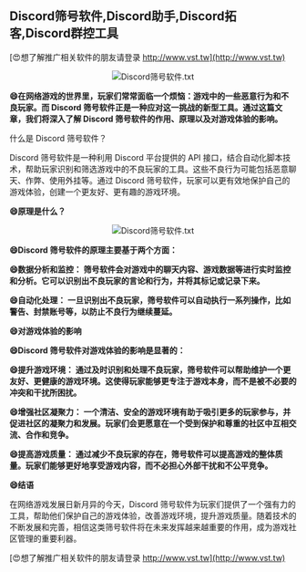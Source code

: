 ## **Discord筛号软件,Discord助手,Discord拓客,Discord群控工具**

[😍想了解推广相关软件的朋友请登录 http://www.vst.tw](http://www.vst.tw)

 <center><img src="https://vst.tw/MP4/tuiguang/png/0.png" alt="Discord筛号软件.txt"></center>

**😄在网络游戏的世界里，玩家们常常面临一个烦恼：游戏中的一些恶意行为和不良玩家。而 Discord 筛号软件正是一种应对这一挑战的新型工具。通过这篇文章，我们将深入了解 Discord 筛号软件的作用、原理以及对游戏体验的影响。**

什么是 Discord 筛号软件？

Discord 筛号软件是一种利用 Discord 平台提供的 API 接口，结合自动化脚本技术，帮助玩家识别和筛选游戏中的不良玩家的工具。这些不良行为可能包括恶意聊天、作弊、使用外挂等。通过 Discord 筛号软件，玩家可以更有效地保护自己的游戏体验，创建一个更友好、更有趣的游戏环境。

**😄原理是什么？**

 <center><img src="https://vst.tw/MP4/tuiguang/png/7.png" alt="Discord筛号软件.txt"></center>

**😄Discord 筛号软件的原理主要基于两个方面：**

**😄数据分析和监控： 筛号软件会对游戏中的聊天内容、游戏数据等进行实时监控和分析。它可以识别出不良玩家的言论和行为，并将其标记或记录下来。**

**😄自动化处理： 一旦识别出不良玩家，筛号软件可以自动执行一系列操作，比如警告、封禁账号等，以防止不良行为继续蔓延。**

**😄对游戏体验的影响**

**😄Discord 筛号软件对游戏体验的影响是显著的：**

**😄提升游戏环境： 通过及时识别和处理不良玩家，筛号软件可以帮助维护一个更友好、更健康的游戏环境。这使得玩家能够更专注于游戏本身，而不是被不必要的冲突和干扰所困扰。**

**😄增强社区凝聚力： 一个清洁、安全的游戏环境有助于吸引更多的玩家参与，并促进社区的凝聚力和发展。玩家们会更愿意在一个受到保护和尊重的社区中互相交流、合作和竞争。**

**😄提高游戏质量： 通过减少不良玩家的存在，筛号软件可以提高游戏的整体质量。玩家们能够更好地享受游戏内容，而不必担心外部干扰和不公平竞争。**

**😄结语**

在网络游戏发展日新月异的今天，Discord 筛号软件为玩家们提供了一个强有力的工具，帮助他们保护自己的游戏体验，改善游戏环境，提升游戏质量。随着技术的不断发展和完善，相信这类筛号软件将在未来发挥越来越重要的作用，成为游戏社区管理的重要利器。

[😍想了解推广相关软件的朋友请登录 http://www.vst.tw](http://www.vst.tw)



